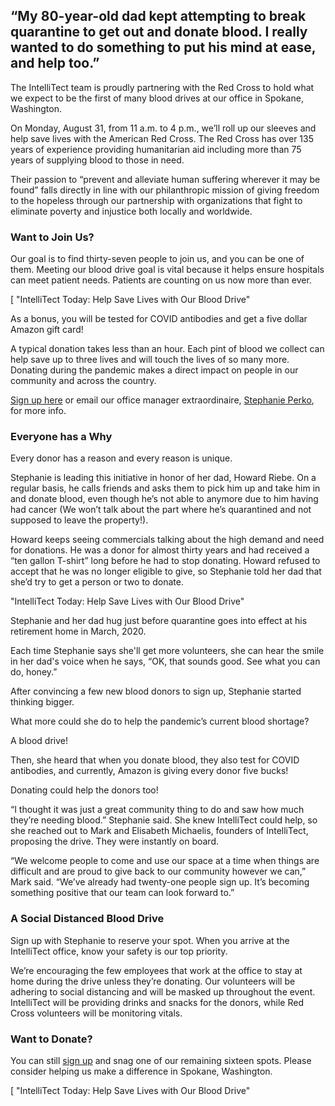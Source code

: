 

## “My 80-year-old dad kept attempting to break quarantine to get out and donate blood. I really wanted to do something to put his mind at ease, and help too.”

The IntelliTect team is proudly partnering with the Red Cross to hold what we expect to be the first of many blood drives at our office in Spokane, Washington.

On Monday, August 31, from 11 a.m. to 4 p.m., we’ll roll up our sleeves and help save lives with the American Red Cross. The Red Cross has over 135 years of experience providing humanitarian aid including more than 75 years of supplying blood to those in need.

Their passion to “prevent and alleviate human suffering wherever it may be found” falls directly in line with our philanthropic mission of giving freedom to the hopeless through our partnership with organizations that fight to eliminate poverty and injustice both locally and worldwide.

### **Want to Join Us?**

Our goal is to find thirty-seven people to join us, and you can be one of them. Meeting our blood drive goal is vital because it helps ensure hospitals can meet patient needs. Patients are counting on us now more than ever.

[ "IntelliTect Today: Help Save Lives with Our Blood Drive"

As a bonus, you will be tested for COVID antibodies and get a five dollar Amazon gift card!

A typical donation takes less than an hour. Each pint of blood we collect can help save up to three lives and will touch the lives of so many more. Donating during the pandemic makes a direct impact on people in our community and across the country.

[Sign up here](https://www.redcrossblood.org/give.html/drive-results?zipSponsor=IntelliTect) or email our office manager extraordinaire, [Stephanie Perko](mailto:stephanie.perko@intellitect.com), for more info.

### **Everyone has a Why**

Every donor has a reason and every reason is unique.

Stephanie is leading this initiative in honor of her dad, Howard Riebe. On a regular basis, he calls friends and asks them to pick him up and take him in and donate blood, even though he’s not able to anymore due to him having had cancer (We won’t talk about the part where he’s quarantined and not supposed to leave the property!).

Howard keeps seeing commercials talking about the high demand and need for donations. He was a donor for almost thirty years and had received a “ten gallon T-shirt” long before he had to stop donating. Howard refused to accept that he was no longer eligible to give, so Stephanie told her dad that she’d try to get a person or two to donate.

 "IntelliTect Today: Help Save Lives with Our Blood Drive"

Stephanie and her dad hug just before quarantine goes into effect at his retirement home in March, 2020.

Each time Stephanie says she'll get more volunteers, she can hear the smile in her dad's voice when he says, “OK, that sounds good. See what you can do, honey.”

After convincing a few new blood donors to sign up, Stephanie started thinking bigger.

What more could she do to help the pandemic’s current blood shortage?

A blood drive!

Then, she heard that when you donate blood, they also test for COVID antibodies, and currently, Amazon is giving every donor five bucks!

Donating could help the donors too!

“I thought it was just a great community thing to do and saw how much they’re needing blood.” Stephanie said. She knew IntelliTect could help, so she reached out to Mark and Elisabeth Michaelis, founders of IntelliTect, proposing the drive. They were instantly on board.

“We welcome people to come and use our space at a time when things are difficult and are proud to give back to our community however we can,” Mark said. “We’ve already had twenty-one people sign up. It’s becoming something positive that our team can look forward to.”

### **A Social Distanced Blood Drive**

Sign up with Stephanie to reserve your spot. When you arrive at the IntelliTect office, know your safety is our top priority.

We’re encouraging the few employees that work at the office to stay at home during the drive unless they’re donating. Our volunteers will be adhering to social distancing and will be masked up throughout the event. IntelliTect will be providing drinks and snacks for the donors, while Red Cross volunteers will be monitoring vitals.

### **Want to Donate?**

You can still [sign up](https://www.redcrossblood.org/give.html/drive-results?zipSponsor=IntelliTect) and snag one of our remaining sixteen spots. Please consider helping us make a difference in Spokane, Washington. 

[ "IntelliTect Today: Help Save Lives with Our Blood Drive"
